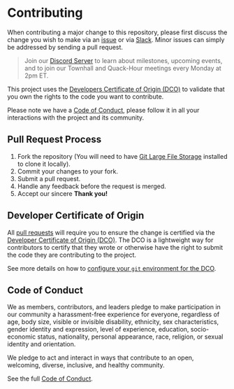 # Contributing

When contributing a major change to this repository, please first discuss the change you wish to make via an [issue](contributing/ISSUES.md) or via
[Slack](https://www.project-owl.com/slack). Minor issues can simply be addressed by sending a pull request.

> Join our [Discord Server](https://discord.gg/33gmAXJG) to learn about milestones, upcoming events, and to join our Townhall and Quack-Hour meetings every Monday at 2pm ET.

This project uses the [Developers Certificate of Origin (DCO)](#developer-certificate-of-origin) to validate that you own the rights to the code you want to contribute.

Please note we have a [Code of Conduct](#code-of-conduct), please follow it in all your interactions with the project and its community.

## Pull Request Process

1. Fork the repository (You will need to have [Git Large File Storage](https://help.github.com/en/github/managing-large-files/installing-git-large-file-storage) installed to clone it locally).
2. Commit your changes to your fork.
3. Submit a pull request.
4. Handle any feedback before the request is merged.
5. Accept our sincere **Thank you!**

## Developer Certificate of Origin

All [pull requests](contributing/PULL-REQUESTS.md) will require you to ensure the change is certified via the [Developer Certificate of Origin (DCO)](https://github.com/apps/dco/). The DCO is a lightweight way for contributors to certify that they wrote or otherwise have the right to submit the code they are contributing to the project.

See more details on how to [configure your `git` environment for the DCO](DEVELOPER_CERTIFICATE_OF_ORIGIN.md).

## Code of Conduct

We as members, contributors, and leaders pledge to make participation in our
community a harassment-free experience for everyone, regardless of age, body
size, visible or invisible disability, ethnicity, sex characteristics, gender
identity and expression, level of experience, education, socio-economic status,
nationality, personal appearance, race, religion, or sexual identity
and orientation.

We pledge to act and interact in ways that contribute to an open, welcoming,
diverse, inclusive, and healthy community.

See the full [Code of Conduct](CODE_OF_CONDUCT.md).
